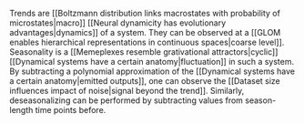 ---
---

Trends are [[Boltzmann distribution links macrostates with probability of microstates|macro]] [[Neural dynamicity has evolutionary advantages|dynamics]] of a system. They can be observed at a [[GLOM enables hierarchical representations in continuous spaces|coarse level]]. Seasonality is a [[Memeplexes resemble grativational attractors|cyclic]] [[Dynamical systems have a certain anatomy|fluctuation]] in such a system. By subtracting a polynomial approximation of the [[Dynamical systems have a certain anatomy|emitted outputs]], one can observe the [[Dataset size influences impact of noise|signal beyond the trend]]. Similarly, deseasonalizing can be performed by subtracting values from season-length time points before.